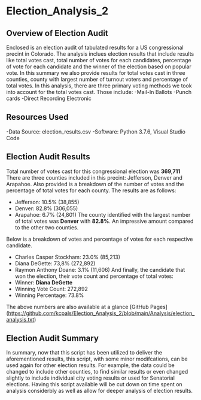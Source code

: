 # Election_Analysis_2
## Overview of Election Audit
Enclosed is an election audit of tabulated results for a US congressional precint in Colorado.  The analysis inclues election results that include results like total votes cast, total number of votes for each candidates, percentage of vote for each candidate and the winner of the election based on popular vote.  In this summary we also provide results for total votes cast in three counties, county with largest number of turnout voters and percentage of total votes. In this analysis, there are three primary voting methods we took into account for the total votes cast.  Those include:
-Mail-In Ballots
-Punch cards
-Direct Recording Electronic

## Resources Used
-Data Source: election_results.csv
-Software: Python 3.7.6, Visual Studio Code

## Election Audit Results
Total number of votes cast for this congressional election was **369,711**
There are three counties included in this precint: Jefferson, Denver and Arapahoe.  Also provided is a breakdown of the number of votes and the percentage of total votes for each county. The results are as follows:
* Jefferson: 10.5% (38,855)
* Denver: 82.8% (306,055)
* Arapahoe: 6.7% (24,801)
The county identified with the largest number of total votes was **Denver** with **82.8%**.  An impressive amount compared to the other two counties.  

Below is a breakdown of votes and percentage of votes for each respective candidate.
* Charles Casper Stockham: 23.0% (85,213)
* Diana DeGette: 73,8% (272,892)
* Raymon Anthony Doane: 3.1% (11,606)
And finally, the candidate that won the election, their vote count and percentage of total votes:
* Winner: **Diana DeGette**
* Winning Vote Count: 272,892
* Winning Percentage: 73.8%

The above numbers are also available at a glance [GitHub Pages] (https://github.com/kcpals/Election_Analysis_2/blob/main/Analysis/election_analysis.txt)

## Election Audit Summary
In summary, now that this script has been utilized to deliver the aforementioned results, this script, with some minor modifcations, can be used again for other election results.  For example, the data could be changed to include other counties, to find similar results or even changed slightly to include individual city voting results or used for Senatorial elections.  Having this script available will be cut down on time spent on analysis considerbly as well as allow for deeper analysis of election results.
